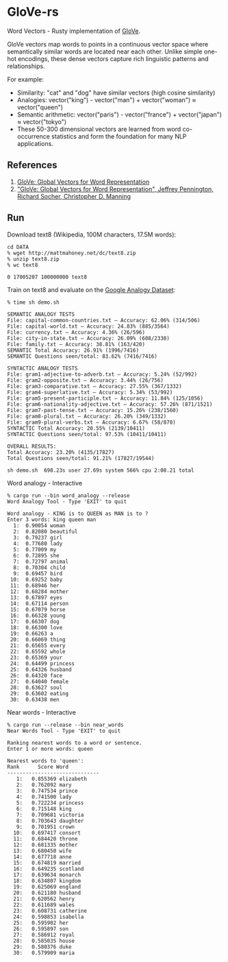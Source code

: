 # GloVe-rs

Word Vectors - Rusty implementation of [GloVe](https://github.com/stanfordnlp/GloVe).

GloVe vectors map words to points in a continuous vector space where semantically similar words are located near each other. Unlike simple one-hot encodings, these dense vectors capture rich linguistic patterns and relationships.

For example:

* Similarity: "cat" and "dog" have similar vectors (high cosine similarity)
* Analogies: vector("king") - vector("man") + vector("woman") ≈ vector("queen")
* Semantic arithmetic: vector("paris") - vector("france") + vector("japan") ≈ vector("tokyo")
* These 50-300 dimensional vectors are learned from word co-occurrence statistics and form the foundation for many NLP applications.

## References

1. [GloVe: Global Vectors for Word Representation](https://nlp.stanford.edu/projects/glove/)
2. ["GloVe: Global Vectors for Word Representation", Jeffrey Pennington,   Richard Socher,   Christopher D. Manning](https://nlp.stanford.edu/pubs/glove.pdf)

## Run

Download text8 (Wikipedia, 100M characters, 17.5M words):

```
cd DATA
% wget http://mattmahoney.net/dc/text8.zip
% unzip text8.zip
% wc text8

0 17005207 100000000 text8
```

Train on text8 and evaluate on the [Google Analogy Dataset](https://aclweb.org/aclwiki/Google_analogy_test_set_(State_of_the_art)): 
```
% time sh demo.sh

SEMANTIC ANALOGY TESTS
File: capital-common-countries.txt — Accuracy: 62.06% (314/506)
File: capital-world.txt — Accuracy: 24.83% (885/3564)
File: currency.txt — Accuracy: 4.36% (26/596)
File: city-in-state.txt — Accuracy: 26.09% (608/2330)
File: family.txt — Accuracy: 38.81% (163/420)
SEMANTIC Total Accuracy: 26.91% (1996/7416)
SEMANTIC Questions seen/total: 83.62% (7416/7416)

SYNTACTIC ANALOGY TESTS
File: gram1-adjective-to-adverb.txt — Accuracy: 5.24% (52/992)
File: gram2-opposite.txt — Accuracy: 3.44% (26/756)
File: gram3-comparative.txt — Accuracy: 27.55% (367/1332)
File: gram4-superlative.txt — Accuracy: 5.34% (53/992)
File: gram5-present-participle.txt — Accuracy: 11.84% (125/1056)
File: gram6-nationality-adjective.txt — Accuracy: 57.26% (871/1521)
File: gram7-past-tense.txt — Accuracy: 15.26% (238/1560)
File: gram8-plural.txt — Accuracy: 26.20% (349/1332)
File: gram9-plural-verbs.txt — Accuracy: 6.67% (58/870)
SYNTACTIC Total Accuracy: 20.55% (2139/10411)
SYNTACTIC Questions seen/total: 97.53% (10411/10411)

OVERALL RESULTS:
Total Accuracy: 23.20% (4135/17827)
Total Questions seen/total: 91.21% (17827/19544)

sh demo.sh  698.23s user 27.69s system 566% cpu 2:08.21 total
```

Word analogy - Interactive
```
% cargo run --bin word_analogy --release
Word Analogy Tool - Type 'EXIT' to quit

Word analogy - KING is to QUEEN as MAN is to ?
Enter 3 words: king queen man
  1:  0.90054 woman
  2:  0.82080 beautiful
  3:  0.79237 girl
  4:  0.77680 lady
  5:  0.77009 my
  6:  0.72895 she
  7:  0.72797 animal
  8:  0.70304 child
  9:  0.69457 bird
 10:  0.69252 baby
 11:  0.68946 her
 12:  0.68284 mother
 13:  0.67897 eyes
 14:  0.67114 person
 15:  0.67079 horse
 16:  0.66328 young
 17:  0.66307 dog
 18:  0.66300 love
 19:  0.66263 a
 20:  0.66069 thing
 21:  0.65655 every
 22:  0.65592 whole
 23:  0.65369 your
 24:  0.64499 princess
 25:  0.64326 husband
 26:  0.64320 face
 27:  0.64040 female
 28:  0.63627 soul
 29:  0.63602 eating
 30:  0.63438 men
```

Near words - Interactive
```
% cargo run --release --bin near_words
Near Words Tool - Type 'EXIT' to quit

Ranking nearest words to a word or sentence.
Enter 1 or more words: queen

Nearest words to 'queen':
Rank      Score Word
------------------------------
   1:   0.855369 elizabeth
   2:   0.762092 mary
   3:   0.747534 prince
   4:   0.741500 lady
   5:   0.722234 princess
   6:   0.715148 king
   7:   0.709681 victoria
   8:   0.703643 daughter
   9:   0.701951 crown
  10:   0.697417 consort
  11:   0.684420 throne
  12:   0.681335 mother
  13:   0.680450 wife
  14:   0.677718 anne
  15:   0.674819 married
  16:   0.649235 scotland
  17:   0.639634 monarch
  18:   0.634807 kingdom
  19:   0.625069 england
  20:   0.621180 husband
  21:   0.620562 henry
  22:   0.611689 wales
  23:   0.608731 catherine
  24:   0.598853 isabella
  25:   0.595902 her
  26:   0.595897 son
  27:   0.586912 royal
  28:   0.585035 house
  29:   0.580376 duke
  30:   0.579909 maria
```
